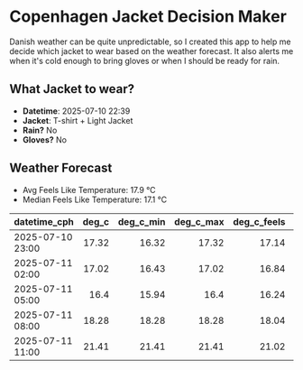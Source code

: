 
# Copenhagen Jacket Decision Maker

Danish weather can be quite unpredictable, so I created this app to help me decide which jacket to wear based on the weather forecast. 
It also alerts me when it's cold enough to bring gloves or when I should be ready for rain.

## What Jacket to wear?

- **Datetime**: 2025-07-10 22:39
- **Jacket**: T-shirt + Light Jacket
- **Rain?** No
- **Gloves?** No

## Weather Forecast
- Avg Feels Like Temperature: 17.9 °C
- Median Feels Like Temperature: 17.1 °C

| datetime_cph     |   deg_c |   deg_c_min |   deg_c_max |   deg_c_feels | weather   | wind   | rain   |
|:-----------------|--------:|------------:|------------:|--------------:|:----------|:-------|:-------|
| 2025-07-10 23:00 |   17.32 |       16.32 |       17.32 |         17.14 | Clear     | Low    | None   |
| 2025-07-11 02:00 |   17.02 |       16.43 |       17.02 |         16.84 | Clear     | Low    | None   |
| 2025-07-11 05:00 |   16.4  |       15.94 |       16.4  |         16.24 | Clouds    | High   | None   |
| 2025-07-11 08:00 |   18.28 |       18.28 |       18.28 |         18.04 | Clouds    | High   | None   |
| 2025-07-11 11:00 |   21.41 |       21.41 |       21.41 |         21.02 | Clouds    | Medium | None   |
        